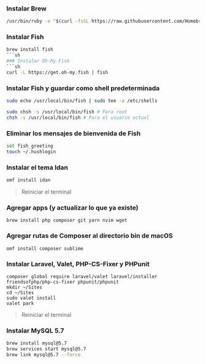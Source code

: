 ### Instalar Brew

```sh
/usr/bin/ruby -e "$(curl -fsSL https://raw.githubusercontent.com/Homebrew/install/master/install)"
```
### Instalar Fish
```sh
brew install fish
```sh
### Instalar Oh-My-Fish
```sh
curl -L https://get.oh-my.fish | fish
```
### Instalar Fish y guardar como shell predeterminada
```sh
sudo echo /usr/local/bin/fish | sudo tee -a /etc/shells

sudo chsh -s /usr/local/bin/fish # Para root
chsh -s /usr/local/bin/fish # Para el usuario actual
````
### Eliminar los mensajes de bienvenida de Fish
```sh
set fish_greeting
touch ~/.hushlogin
```
### Instalar el tema Idan
```sh
omf install idan
```

> Reiniciar el terminal

### Agregar apps (y actualizar lo que ya existe)
```
brew install php composer git yarn nvim wget
````
### Agregar rutas de Composer al directorio bin de macOS
```
omf install composer sublime
````
### Instalar Laravel, Valet, PHP-CS-Fixer y PHPunit
```
composer global require laravel/valet laravel/installer friendsofphp/php-cs-fixer phpunit/phpunit
mkdir ~/Sites
cd ~/Sites
sudo valet install
valet park
```

> Reiniciar el terminal

### Instalar MySQL 5.7
```sh
brew install mysql@5.7
brew services start mysql@5.7
brew link mysql@5.7 --force
```
